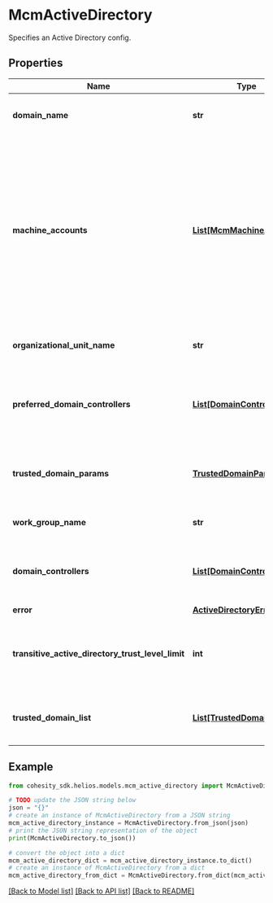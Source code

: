 # McmActiveDirectory

Specifies an Active Directory config.

## Properties

Name | Type | Description | Notes
------------ | ------------- | ------------- | -------------
**domain_name** | **str** | Specifies the domain name of the Active Directory. | 
**machine_accounts** | [**List[McmMachineAccount]**](McmMachineAccount.md) | Specifies a list of computer names used to identify the Cohesity Cluster on the Active Directory domain. The first machine account is used as primary machine account and it can not be modified. | 
**organizational_unit_name** | **str** | Specifies an optional organizational unit name. | [optional] 
**preferred_domain_controllers** | [**List[DomainController]**](DomainController.md) | Specifies a list of preferred domain controllers of this Active Directory. | [optional] 
**trusted_domain_params** | [**TrustedDomainParams**](TrustedDomainParams.md) | Specifies the params of trusted domain info of an Active Directory. | [optional] 
**work_group_name** | **str** | Specifies a work group name. | [optional] 
**domain_controllers** | [**List[DomainControllers]**](DomainControllers.md) | A list of domain names with a list of it&#39;s domain controllers. | [optional] 
**error** | [**ActiveDirectoryError**](ActiveDirectoryError.md) |  | [optional] 
**transitive_active_directory_trust_level_limit** | **int** | Specifies level of transitive Active Directory trust domains to be used. | [optional] 
**trusted_domain_list** | [**List[TrustedDomainInfo]**](TrustedDomainInfo.md) | A list of domains which this domain trusts. | [optional] 

## Example

```python
from cohesity_sdk.helios.models.mcm_active_directory import McmActiveDirectory

# TODO update the JSON string below
json = "{}"
# create an instance of McmActiveDirectory from a JSON string
mcm_active_directory_instance = McmActiveDirectory.from_json(json)
# print the JSON string representation of the object
print(McmActiveDirectory.to_json())

# convert the object into a dict
mcm_active_directory_dict = mcm_active_directory_instance.to_dict()
# create an instance of McmActiveDirectory from a dict
mcm_active_directory_from_dict = McmActiveDirectory.from_dict(mcm_active_directory_dict)
```
[[Back to Model list]](../README.md#documentation-for-models) [[Back to API list]](../README.md#documentation-for-api-endpoints) [[Back to README]](../README.md)


